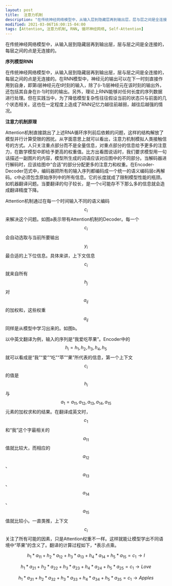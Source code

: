 ```yaml
---
layout: post
title:  注意力机制
description: "在传统神经网络模型中，从输入层到隐藏层再到输出层，层与层之间是全连接的，每层之间的点是无连接的。"
modified: 2021-03-06T16:00:15-04:00
tags: [Attention, 注意力机制, RNN, 循环神经网络, Self-Attention]
---
```


在传统神经网络模型中，从输入层到隐藏层再到输出层，层与层之间是全连接的，每层之间的点是无连接的。

<!-- more -->

**序列模型RNN**



在传统神经网络模型中，从输入层到隐藏层再到输出层，层与层之间是全连接的，每层之间的点是无连接的。在RNN模型中，神经元的输出可以在下一时刻直接作用到自身，即第i层神经元在t时刻的输入，除了(i-1)层神经元在该时刻的输出外，还包括其自身在(t-1)时刻的输出。另外，理论上RNN能够对任何长度的序列数据进行处理。但在实践当中，为了降低模型复杂性往往假设当前的状态只与前面的几个状态相关。这也在一定程度上造成了RNN记忆力越往前越弱，越往后越强的情况。



**注意力机制原理**



Attention机制直接跳出了上述RNA循环序列前后依赖的问题，这样的结构解放了模型并行计算受限的困扰。从字面意思上就可以看出，注意力机制模拟人类接触信号的方式。人只关注重点部分而不是全量信息，对重点部分的信息给予更多的注意力，在数学模型中即给予更高的权重值。比方出看图说话时，我们要求模型用一句话描述一副图片的内容，模型所生成的词语应该对应图中的不同部分。当解码器进行解码时，应该给图中“合适”的部分分配更多的注意力和权重。在Encoder-Decoder范式中，编码器把所有的输入序列都编码成一个统一的语义编码层c再解码。c中必须包含原始序列中的所有信息。它的长度就成了限制模型性能的瓶颈。如机器翻译问题。当要翻译的句子较长，是一个c可能存不下那么多的信息就会造成翻译精度下降。



Attention机制通过在每一个时间输入不同的语义编码$$c_i$$来解决这个问题。如图a表示带有Attention机制的Decoder。每一个$$c_i$$会自动选取与当前所要输出$$y_i$$最合适的上下位信息。具体来讲，上下文信息$$c_i$$就来自所有$$h_j$$对$$a_{ij}$$的加权和，这些权重$$a_{ij}$$同样是从模型中学习出来的。如图b。



以中英文翻译为例，输入的序列是“我爱吃苹果”。Encoder中的$$h_i={h_1, h_2, h_3, h_4, h_5}$$就可以看成是“我”“爱”“吃”“苹”“果”所代表的信息，第一个上下文$$c_i$$的值是$$h_i$$与$$a_1={a_{11},a_{12},a_{13},a_{14},a_{15}}$$元素的加权求和的结果。在翻译成英文时，$$c_1$$和“我”这个字最相关的$$a_{11}$$值就比较大，而相应的$$a_{12}$$、$$a_{13}$$、$$a_{14}$$、$$a_{15}$$值就比较小。一直类推，上下文$$c_i$$关注了所有可能的因素，只是Attention权重不一样。这样就能让模型学出不同语境中“苹果”的含义了。翻译的计算过程如下，*表示点乘。





$$
h_1 * a_{11} + h_2 * a_{12} + h_3 * a_{13} + h_4 * a_{14} + h_5 * a_{15} = c_1 \to		 I
$$

$$
h_1 * a_{21} + h_2 * a_{22} + h_3 * a_{23} + h_4 * a_{24} + h_5 * a_{25} = c_1 \to		 Love
$$

$$
h_1 * a_{31} + h_2 * a_{32} + h_3 * a_{33} + h_4 * a_{34} + h_5 * a_{35} = c_1 \to		 Apples
$$



